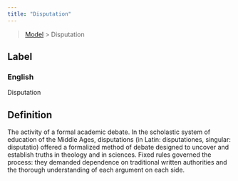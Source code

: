 ```yaml
---
title: "Disputation"
---
```


> [Model](./../) > Disputation

## Label

### English
Disputation


## Definition
The activity of a formal academic debate. In the scholastic system of education of the Middle Ages, disputations (in Latin: disputationes, singular: disputatio) offered a formalized method of debate designed to uncover and establish truths in theology and in sciences. Fixed rules governed the process: they demanded dependence on traditional written authorities and the thorough understanding of each argument on each side. 


    
